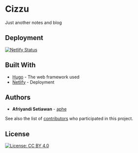 # Cizzu

Just another notes and blog

## Deployment

[![Netlify Status](https://api.netlify.com/api/v1/badges/cba356db-e36f-4742-b0c9-195f606b2499/deploy-status)](https://app.netlify.com/sites/cizzu/deploys)

## Built With

* [Hugo](https://gohugo.io/) - The web framework used
* [Netlify](https://www.netlify.com/) - Deployment 

## Authors

* **Afriyandi Setiawan** - [aphe](https://github.com/aphe)

See also the list of [contributors](https://github.com/cizzu/website/graphs/contributors) who participated in this project.

## License

[![License: CC BY 4.0](https://licensebuttons.net/l/by/4.0/80x15.png)](https://creativecommons.org/licenses/by/4.0/)


